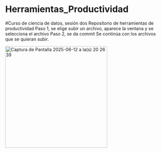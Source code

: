 # Herramientas_Productividad
#Curso de ciencia de datos, sesión dos
Repositorio de herramientas de productividad
Paso 1, se elige subir un archivo, aparece la ventana y se selecciona el archivo
Paso 2, se da commit
Se continúa con los archivos que se quieran subir.

<img width="324" alt="Captura de Pantalla 2025-06-12 a la(s) 20 26 39" src="https://github.com/user-attachments/assets/d969b050-ba5a-4dbf-a88b-58629535ab77" />

